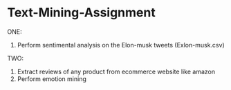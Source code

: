 # Text-Mining-Assignment


ONE:

1) Perform sentimental analysis on the Elon-musk tweets (Exlon-musk.csv)


 TWO:
 
1) Extract reviews of any product from ecommerce website like amazon
2) Perform emotion mining
